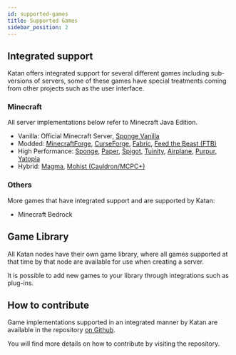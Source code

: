 ```yaml
---
id: supported-games
title: Supported Games
sidebar_position: 2
---
```


## Integrated support
Katan offers integrated support for several different games including sub-versions of servers, some
of these games have special treatments coming from other projects such as the user interface.

### Minecraft
All server implementations below refer to Minecraft Java Edition.

* Vanilla: Official Minecraft Server,
  [Sponge Vanilla](https://github.com/SpongePowered/SpongeVanilla)
* Modded: [MinecraftForge](http://www.minecraftforge.net/wiki),
  [CurseForge](https://www.curseforge.com/minecraft/modpacks),
  [Fabric](http://fabricmc.net),
  [Feed the Beast (FTB)](https://www.feed-the-beast.com)
* High Performance: [Sponge](https://www.spongepowered.org),
  [Paper](https://papermc.io),
  [Spigot](https://www.spigotmc.org),
  [Tuinity](https://github.com/Spottedleaf/Tuinity),
  [Airplane](https://github.com/TECHNOVE/Airplane),
  [Purpur](https://purpur.pl3x.net),
  [Yatopia](https://yatopiamc.org)
* Hybrid: [Magma](https://magmafoundation.org),
  [Mohist (Cauldron/MCPC+)](https://mohistmc.com)

### Others
More games that have integrated support and are supported by Katan:
* Minecraft Bedrock

## Game Library
All Katan nodes have their own game library, where all games supported at that time by that node are
available for use when creating a server.

It is possible to add new games to your library through integrations such as plug-ins.

## How to contribute
Game implementations supported in an integrated manner by Katan are available in the repository
[on Github](https://github.com/KatanPanel/katan-games).

You will find more details on how to contribute by visiting the repository.